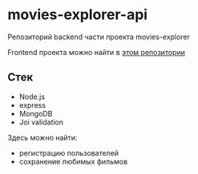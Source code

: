 # movies-explorer-api

Репозиторий backend части проекта movies-explorer

Frontend проекта можно найти в [этом репозитории](https://github.com/PavlovAles/movies-explorer-frontend)

## Стек
- Node.js
- express
- MongoDB
- Joi validation

Здесь можно найти:
- регистрацию пользователей
- сохранение любимых фильмов
